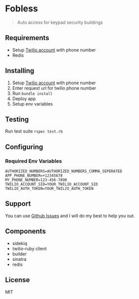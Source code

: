# Fobless
> Auto access for keypad security buildings

## Requirements
- Setup [Twilio account](http://twilio.com) with phone number
- Redis

## Installing
1. Setup [Twilio account](http://twilio.com) with phone number
2. Enter request url for twilio phone number
3. Run `bundle install`
4. Deploy app
6. Setup env variables

## Testing
Run test suite `rspec test.rb` 

## Configuring

### Required Env Variables
```
AUTHORIZED_NUMBERS=AUTHORIZED_NUMBERS_COMMA_SEPERATED
APP_PHONE_NUMBER=+12345678
MY_PHONE_NUMBER=123-456-7890
TWILIO_ACCOUNT_SID=YOUR_TWILIO_ACCOUNT_SID
TWILIO_AUTH_TOKEN=YOUR_TWILIO_AUTH_TOKEN
```

## Support
You can use [Github Issues](https://github.com/saegey/fobless/issues) and I will do my best to help you out.

## Components
- sidekiq
- twilio-ruby client
- builder
- sinatra
- redis

## License
MIT